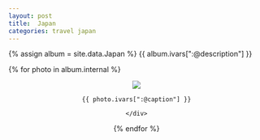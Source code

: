 ```yaml
---
layout: post
title:  Japan
categories: travel japan
---
```

{% assign album = site.data.Japan %}
{{ album.ivars[":@description"] }}

<script src="{{ "/js/story.js" | prepend: site.url }}"></script>
<div class="storyCollection">

  {% for photo in album.internal %}

  <div class="storyItem" align="center">
    <div class="storyImage">
      <img src="{{ photo.internal[0].source }}"/>
    </div>
    <div class="storyCaption">

    {{ photo.ivars[":@caption"] }}

    </div>
  </div>

  {% endfor %}

</div>
